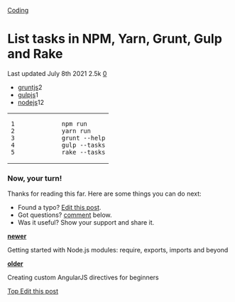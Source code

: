 



<a href="/categories/coding/" class="category-link">Coding</a>

List tasks in NPM, Yarn, Grunt, Gulp and Rake
=============================================

<span title="Last time this post was updated"> Last updated July 8th 2021 </span> <span class="m-x-2" title="Pageviews"> 2.5k </span> <span class="m-x-2" title="Click to go to the comments section"> [ <span class="disqus-comment-count" data-disqus-url="https://adrianmejia.com/List-tasks-in-npm-grunt-gulp-and-rake/">0</span>](#disqus_thread) </span>

-   <a href="/tags/gruntjs/" class="tag-list-link">gruntjs</a><span class="tag-list-count">2</span>
-   <a href="/tags/gulpjs/" class="tag-list-link">gulpjs</a><span class="tag-list-count">1</span>
-   <a href="/tags/nodejs/" class="tag-list-link">nodejs</a><span class="tag-list-count">12</span>

<table><colgroup><col style="width: 50%" /><col style="width: 50%" /></colgroup><tbody><tr class="odd"><td><pre><code>1
2
3
4
5</code></pre></td><td><pre><code>npm run
yarn run
grunt --help
gulp --tasks
rake --tasks</code></pre></td></tr></tbody></table>

### Now, your turn!

Thanks for reading this far. Here are some things you can do next:

-   Found a typo? [Edit this post](https://github.com/amejiarosario/amejiarosario.github.io/edit/source/source/_posts/2016-06-25-List-tasks-in-npm-grunt-gulp-and-rake.md).
-   Got questions? [comment](#comments-section) below.
-   Was it useful? Show your support and share it.



<a href="/Getting-started-with-Node-js-modules-require-exports-imports-npm-and-beyond/" class="article-nav-newer"><strong><em></em> newer</strong></a>

Getting started with Node.js modules: require, exports, imports and beyond

<a href="/creating-custom-angularjs-directives-for-beginners/" class="article-nav-older"><strong>older <em></em></strong></a>

Creating custom AngularJS directives for beginners

[<span id="back-to-top" title="Go back to the top of this page"> Top </span>](#) <a href="#" class="p-x-3" title="Improve this post"><em></em> Edit this post</a>


